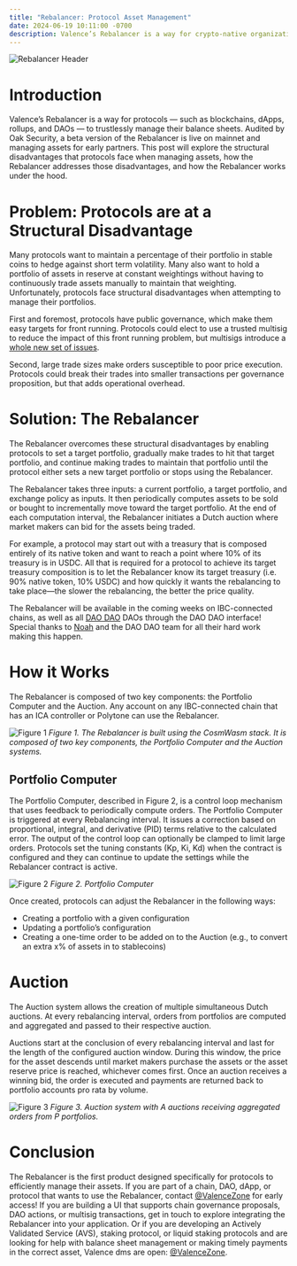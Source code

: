 ```yaml
---
title: "Rebalancer: Protocol Asset Management"
date: 2024-06-19 10:11:00 -0700
description: Valence’s Rebalancer is a way for crypto-native organizations — such as protocol,s blockchains, dApps, rollups, and DAOs — to trustlessly manage their balance sheets.
---
```


![Rebalancer Header](/img/blog/rebalancer.png)

# Introduction

Valence’s Rebalancer is a way for protocols — such as blockchains, dApps, rollups, and DAOs — to trustlessly manage their balance sheets. Audited by Oak Security, a beta version of the Rebalancer is live on mainnet and managing assets for early partners. This post will explore the structural disadvantages that protocols face when managing assets, how the Rebalancer addresses those disadvantages, and how the Rebalancer works under the hood.

# Problem: Protocols are at a Structural Disadvantage

Many protocols want to maintain a percentage of their portfolio in stable coins to hedge against short term volatility. Many also want to hold a portfolio of assets in reserve at constant weightings without having to continuously trade assets manually to maintain that weighting. Unfortunately, protocols face structural disadvantages when attempting to manage their portfolios.

First and foremost, protocols have public governance, which make them easy targets for front running. Protocols could elect to use a trusted multisig to reduce the impact of this front running problem, but multisigs introduce a [whole new set of issues](https://x.com/TimewaveLabs/status/1765437233593778260?s=20).

Second, large trade sizes make orders susceptible to poor price execution. Protocols could break their trades into smaller transactions per governance proposition, but that adds operational overhead.

# Solution: The Rebalancer

The Rebalancer overcomes these structural disadvantages by enabling protocols to set a target portfolio, gradually make trades to hit that target portfolio, and continue making trades to maintain that portfolio until the protocol either sets a new target portfolio or stops using the Rebalancer.

The Rebalancer takes three inputs: a current portfolio, a target portfolio, and exchange policy as inputs. It then periodically computes assets to be sold or bought to incrementally move toward the target portfolio. At the end of each computation interval, the Rebalancer initiates a Dutch auction where market makers can bid for the assets being traded.

For example, a protocol may start out with a treasury that is composed entirely of its native token and want to reach a point where 10% of its treasury is in USDC. All that is required for a protocol to achieve its target treasury composition is to let the Rebalancer know its target treasury (i.e. 90% native token, 10% USDC) and how quickly it wants the rebalancing to take place—the slower the rebalancing, the better the price quality.

The Rebalancer will be available in the coming weeks on IBC-connected chains, as well as all [DAO DAO](https://daodao.zone/) DAOs through the DAO DAO interface! Special thanks to [Noah](https://twitter.com/noahsaso) and the DAO DAO team for all their hard work making this happen.

# How it Works

The Rebalancer is composed of two key components: the Portfolio Computer and the Auction. Any account on any IBC-connected chain that has an ICA controller or Polytone can use the Rebalancer.

![Figure 1](/img/blog/rebalancer-figure-1.png)
_Figure 1. The Rebalancer is built using the CosmWasm stack. It is composed of two key components, the Portfolio Computer and the Auction systems._

## Portfolio Computer

The Portfolio Computer, described in Figure 2, is a control loop mechanism that uses feedback to periodically compute orders. The Portfolio Computer is triggered at every Rebalancing interval. It issues a correction based on proportional, integral, and derivative (PID) terms relative to the calculated error. The output of the control loop can optionally be clamped to limit large orders. Protocols set the tuning constants (Kp, Ki, Kd) when the contract is configured and they can continue to update the settings while the Rebalancer contract is active.

![Figure 2](/img/blog/rebalancer-figure-2.png)
_Figure 2. Portfolio Computer_

Once created, protocols can adjust the Rebalancer in the following ways:

- Creating a portfolio with a given configuration
- Updating a portfolio’s configuration
- Creating a one-time order to be added on to the Auction (e.g., to convert an extra x% of assets in to stablecoins)

# Auction

The Auction system allows the creation of multiple simultaneous Dutch auctions. At every rebalancing interval, orders from portfolios are computed and aggregated and passed to their respective auction.

Auctions start at the conclusion of every rebalancing interval and last for the length of the configured auction window. During this window, the price for the asset descends until market makers purchase the assets or the asset reserve price is reached, whichever comes first. Once an auction receives a winning bid, the order is executed and payments are returned back to portfolio accounts pro rata by volume.

![Figure 3](/img/blog/rebalancer-figure-3.png)
_Figure 3. Auction system with A auctions receiving aggregated orders from P portfolios._

# Conclusion

The Rebalancer is the first product designed specifically for protocols to efficiently manage their assets. If you are part of a chain, DAO, dApp, or protocol that wants to use the Rebalancer, contact [@ValenceZone](https://x.com/ValenceZone) for early access! If you are building a UI that supports chain governance proposals, DAO actions, or multisig transactions, get in touch to explore integrating the Rebalancer into your application. Or if you are developing an Actively Validated Service (AVS), staking protocol, or liquid staking protocols and are looking for help with balance sheet management or making timely payments in the correct asset, Valence dms are open: [@ValenceZone](https://x.com/ValenceZone).

